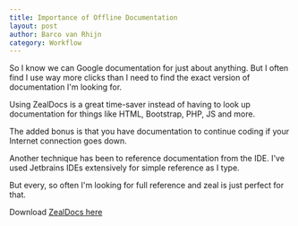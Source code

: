 ```yaml
---
title: Importance of Offline Documentation
layout: post
author: Barco van Rhijn
category: Workflow
---
```

So I know we can Google documentation for just about anything. But I often find I use way more clicks than I need to find the exact version of documentation I'm looking for. 

Using ZealDocs is a great time-saver instead of having to look up documentation for things like HTML, Bootstrap, PHP, JS and more.

The added bonus is that you have documentation to continue coding if your Internet connection goes down. 

Another technique has been to reference documentation from the IDE. I've used Jetbrains IDEs extensively for simple reference as I type.

But every, so often I'm looking for full reference and zeal is just perfect for that. 

Download [ZealDocs here](https://zealdocs.org/)
